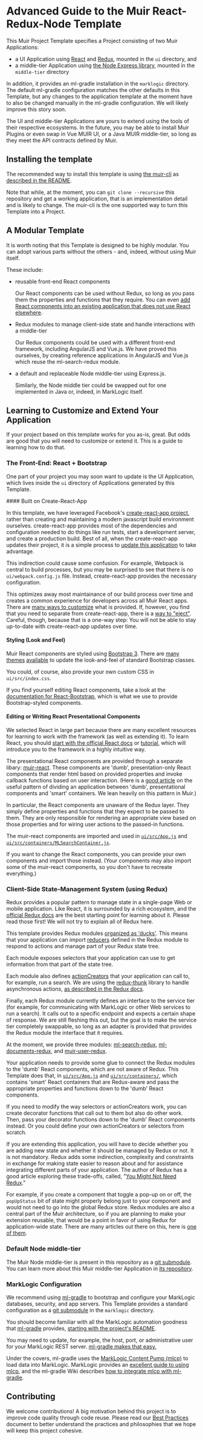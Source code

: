 # Advanced Guide to the Muir React-Redux-Node Template

This Muir Project Template specifies a Project consisting of two Muir Applications:

- a UI Application using [React](https://reactjs.org/) and [Redux](https://redux.js.org/), mounted in the `ui` directory, and
- a middle-tier Application using [the Node Express library](https://expressjs.com/), mounted in the `middle-tier` directory

In addition, it provides an ml-gradle installation in the `marklogic` directory. The default ml-gradle configuration matches the other defaults in this Template, but any changes to the application template at the moment have to also be changed manually in the ml-gradle configuration. We will likely improve this story soon.

The UI and middle-tier Applications are yours to extend using the tools of their respective ecosystems. In the future, you may be able to install Muir Plugins or even swap in Vue MUIR UI, or a Java MUIR middle-tier, so long as they meet the API contracts defined by Muir.

## Installing the template

The recommended way to install this template is using [the muir-cli](https://project.marklogic.com/repo/users/pmcelwee/repos/muir-cli/browse) as [described in the README](README.markdown).

Note that while, at the moment, you can `git clone --recursive` this repository and get a working application, that is an implementation detail and is likely to change. The muir-cli is the one supported way to turn this Template into a Project.

## A Modular Template

It is worth noting that this Template is designed to be highly modular. You can adopt various parts without the others - and, indeed, without using Muir itself.

These include:

- reusable front-end React components

    Our React components can be used without Redux, so long as you pass them the properties and functions that they require. You can even [add React components into an existing application that does not use React elsewhere](https://medium.com/nthrive-analytics/introducing-react-into-an-existing-application-17490841796e).

- Redux modules to manage client-side state and handle interactions with a middle-tier

    Our Redux components could be used with a different front-end framework, including AngularJS and Vue.js. We have proved this ourselves, by creating reference applications in AngularJS and Vue.js which reuse the ml-search-redux module.

- a default and replaceable Node middle-tier using Express.js.

    Similarly, the Node middle tier could be swapped out for one implemented in Java or, indeed, in MarkLogic itself.

## Learning to Customize and Extend Your Application<a name="developing-your-app"></a>

If your project based on this template works for you as-is, great. But odds are good that you will need to customize or extend it. This is a guide to learning how to do that.

### The Front-End: React + Bootstrap

One part of your project you may soon want to update is the UI Application, which lives inside the `ui` directory of Applications generated by this Template.

<a name="create-react-app"></a>#### Built on Create-React-App

In this template, we have leveraged Facebook's [create-react-app project](https://github.com/facebook/create-react-app/blob/master/packages/react-scripts/template/README.md), rather than creating and maintaining a modern javascript build environment ourselves. create-react-app provides most of the dependencies and configuration needed to do things like run tests, start a development server, and create a production build. Best of all, when the create-react-app updates their project, it is a simple process to [update this application](https://github.com/facebook/create-react-app/blob/master/packages/react-scripts/template/README.md#updating-to-new-releases) to take advantage.

This indirection could cause some confusion. For example, Webpack is central to build processes, but you may be surprised to see that there is no `ui/webpack.config.js` file. Instead, create-react-app provides the necessary configuration.

This optimizes away most maintainance of our build process over time and creates a common experience for developers across all Muir React apps. There are [many ways to customize](https://github.com/facebook/create-react-app/blob/master/packages/react-scripts/template/README.md) what is provided. If, however, you find that you need to separate from create-react-app, there is a [way to "eject"](https://github.com/facebook/create-react-app/blob/master/packages/react-scripts/template/README.md#npm-run-eject). Careful, though, because that is a one-way step: You will not be able to stay up-to-date with create-react-app updates over time.

#### Styling (Look and Feel)

Muir React components are styled using [Bootstrap 3](https://getbootstrap.com/docs/3.3/). There are [many](https://startbootstrap.com/) [themes](https://themes.getbootstrap.com/collections/all) [available](https://www.google.com/search?q=bootstrap+themes) to update the look-and-feel of standard Bootstrap classes.

You could, of course, also provide your own custom CSS in `ui/src/index.css`.

If you find yourself editing React components, take a look at the [documentation for React-Bootstrap](https://react-bootstrap.github.io/), which is what we use to provide Bootstrap-styled components.

#### Editing or Writing React Presentational Components

We selected React in large part because there are many excellent resources for learning to work with the framework (as well as extending it). To learn React, you should [start with the official React docs](https://reactjs.org/docs/hello-world.html) or [tutorial](https://reactjs.org/tutorial/tutorial.html), which will introduce you to the framework in a highly intuitive way.

The presentational React components are provided through a separate libary: [muir-react](https://project.marklogic.com/repo/projects/NACW/repos/muir-react/browse). These components are 'dumb', presentation-only React components that render html based on provided properties and invoke callback functions based on user interaction. (Here is a [good article](https://medium.com/@dan_abramov/smart-and-dumb-components-7ca2f9a7c7d0) on the useful pattern of dividing an application between 'dumb', presentational components and 'smart' containers. We lean heavily on this pattern in Muir.)

In particular, the React components are unaware of the Redux layer. They simply define properties and functions that they expect to be passed to them. They are only responsible for rendering an appropriate view based on those properties and for wiring user actions to the passed-in functions.

The muir-react components are imported and used in [`ui/src/App.js`](`ui/src/App.js`) and [`ui/src/containers/MLSearchContainer.js`](`ui/src/containers/MLSearchContainer.js`).

If you want to change the React components, you can provide your own components and import those instead. (Your components may also import some of the muir-react components, so you don't have to recreate everything.)

### Client-Side State-Management System (using Redux)

Redux provides a popular pattern to manage state in a single-page Web or mobile application. Like React, it is surrounded by a rich ecosystem, and the [official Redux docs](http://redux.js.org/) are the best starting point for learning about it. Please read those first! We will not try to explain all of Redux here.

This template provides Redux modules [organized as 'ducks'](https://github.com/alexnm/re-ducks). This means that your application can import [reducers](http://redux.js.org/docs/basics/Reducers.html) defined in the Redux module to respond to actions and manage part of your Redux state tree.

Each module exposes selectors that your application can use to get information from that part of the state tree.

Each module also defines [actionCreators](http://redux.js.org/docs/basics/Actions.html) that your application can call to, for example, run a search. We are using the [redux-thunk](https://github.com/gaearon/redux-thunk) library to handle asynchronous actions, [as described in the Redux docs](http://redux.js.org/docs/advanced/AsyncActions.html).

Finally, each Redux module currently defines an interface to the service tier (for example, for communicating with MarkLogic or other Web services to run a search). It calls out to a specific endpoint and expects a certain shape of response. We are still fleshing this out, but the goal is to make the service tier completely swappable, so long as an adapter is provided that provides the Redux module the interface that it requires.

At the moment, we provide three modules: [ml-search-redux](https://project.marklogic.com/repo/projects/NACW/repos/ml-search-redux/browse), [ml-documents-redux](https://project.marklogic.com/repo/users/pmcelwee/repos/ml-documents-redux/browse), and [muir-user-redux](https://project.marklogic.com/repo/users/pmcelwee/repos/muir-user-redux/browse).

Your application needs to provide some glue to connect the Redux modules to the 'dumb' React components, which are not aware of Redux. This Template does that, in [`ui/src/App.js`](`ui/src/App.js`) and [`ui/src/containers/`](`ui/src/containers/`), which contains 'smart' React containers that are Redux-aware and pass the appropriate properties and functions down to the 'dumb' React components.

If you need to modify the way selectors or actionCreators work, you can create decorator functions that call out to them but also do other work. Then, pass your decorator functions down to the 'dumb' React components instead. Or you could define your own actionCreators or selectors from scratch.

If you are extending this application, you will have to decide whether you are adding new state and whether it should be managed by Redux or not. It is not mandatory. Redux adds some indirection, complexity and constraints in exchange for making state easier to reason about and for assistance integrating different parts of your application. The author of Redux has a good article exploring these trade-offs, called, "[You Might Not Need Redux](https://medium.com/@dan_abramov/you-might-not-need-redux-be46360cf367)." 

For example, if you create a component that toggle a pop-up on or off, the `popUpStatus` bit of state might properly belong just to your component and would not need to go into the global Redux store. Redux modules are also a central part of the Muir architecture, so if you are planning to make your extension reusable, that would be a point in favor of using Redux for application-wide state. There are many articles out there on this, here is [one of them](https://github.com/gaearon/redux-thunk).

### Default Node middle-tier

The Muir Node middle-tier is present in this repository as a [git submodule](https://git-scm.com/book/en/v2/Git-Tools-Submodules). You can learn more about this Muir middle-tier Application in [its repository](https://project.marklogic.com/repo/projects/NACW/repos/muir-node/browse).

### MarkLogic Configuration

We recommend using [ml-gradle](https://github.com/marklogic-community/ml-gradle) to bootstrap and configure your MarkLogic databases, security, and app servers. This Template provides a standard configuration as a [git submodule](https://git-scm.com/book/en/v2/Git-Tools-Submodules) in the `marklogic` directory.

You should become familiar with all the MarkLogic automation goodness that [ml-gradle](https://github.com/marklogic-community/ml-gradle) provides, [starting with the project's README](https://github.com/marklogic-community/ml-gradle).

You may need to update, for example, the host, port, or administrative user for your MarkLogic REST server. [ml-gradle makes that easy.](https://github.com/marklogic-community/ml-gradle)

Under the covers, ml-gradle uses the [MarkLogic Content Pump (mlcp)](http://docs.marklogic.com/guide/mlcp) to load data into MarkLogic. MarkLogic provides an [excellent guide to using mlcp](http://docs.marklogic.com/guide/mlcp), and the ml-gradle Wiki describes [how to integrate mlcp with ml-gradle](https://github.com/marklogic-community/ml-gradle/wiki/Content-Pump-and-Gradle).

## Contributing

We welcome contributions! A big motivation behind this project is to improve code quality through code reuse. Please read our [Best Practices](BEST_PRACTICES.markdown) document to better understand the practices and philosophies that we hope will keep this project cohesive.
